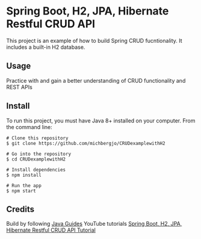 # **Spring Boot, H2, JPA, Hibernate Restful CRUD API**
This project is an example of how to build Spring CRUD fucntionality. It includes a built-in H2 database. 

## Usage
Practice with and gain a better understanding of CRUD functionality and REST APIs

## Install
To run this project, you must have Java 8+ installed on your computer.  From the command line: 
```
# Clone this repository
$ git clone https://github.com/michbergjo/CRUDexamplewithH2

# Go into the repository
$ cd CRUDexamplewithH2

# Install dependencies
$ npm install

# Run the app
$ npm start
```

## Credits
Build by following [Java Guides](https://www.youtube.com/channel/UC1Be9fnFTlcsUlejgfqag0g) YouTube tutorials 
[Spring Boot, H2, JPA, Hibernate Restful CRUD API Tutorial](https://www.youtube.com/watch?v=Koe7oC1Sq0c)

